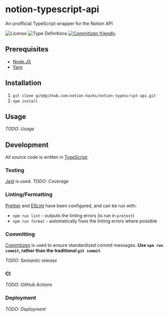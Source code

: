 # notion-typescript-api
An unofficial TypeScript wrapper for the Notion API

![License](https://img.shields.io/github/license/notion-hacks/notion-typescript-api.svg)
![Type Definitions](https://img.shields.io/npm/types/typescript.svg)
[![Commitizen friendly](https://img.shields.io/badge/commitizen-friendly-brightgreen.svg)](http://commitizen.github.io/cz-cli/)

## Prerequisites
* [Node.JS](https://nodejs.org/en/)
* [Yarn](https://yarnpkg.com/lang/en/)

## Installation
1. `git clone git@github.com:notion-hacks/notion-typescript-api.git`
1. `npm install`

## Usage
*TODO: Usage*

## Development
All source code is written in [TypeScript](https://www.typescriptlang.org/).

### Testing
[Jest](https://jestjs.io/) is used. *TODO: Coverage*

### Linting/Formatting
[Prettier](https://prettier.io/) and [ESLint](https://eslint.org/) have been configured, and can be run with:
* `npm run lint` - outputs the linting errors (is run in `pretest`)
* `npm run format` - automatically fixes the linting errors where possible

### Committing
[Commitizen](https://commitizen.github.io/cz-cli/) is used to ensure standardized commit messages. **Use `npm run commit`, rather than the traditional `git commit`**.

*TODO: Semantic release* 

### CI
*TODO: GitHub Actions*

### Deployment
*TODO: Deployment*
